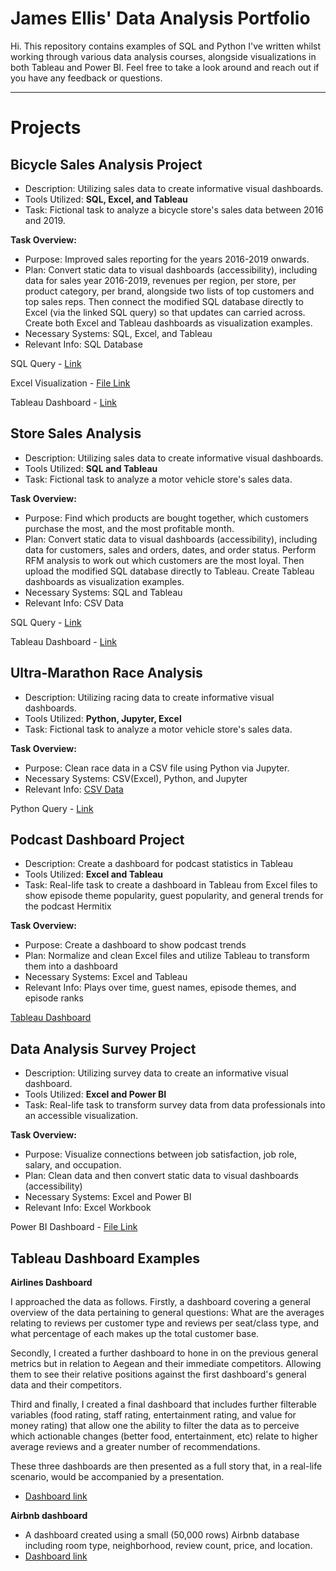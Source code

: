 # James Ellis' Data Analysis Portfolio

Hi. This repository contains examples of SQL and Python I've written whilst working through various data analysis courses, alongside visualizations in both Tableau and Power BI. Feel free to take a look around and reach out if you have any feedback or questions.

---
# Projects

## Bicycle Sales Analysis Project

- Description: Utilizing sales data to create informative visual dashboards.
- Tools Utilized: **SQL, Excel, and Tableau**
- Task: Fictional task to analyze a bicycle store's sales data between 2016 and 2019.

**Task Overview:**
* Purpose: Improved sales reporting for the years 2016-2019 onwards.
* Plan: Convert static data to visual dashboards (accessibility), including data for sales year 2016-2019, revenues per region, per store, per product category, per brand, alongside two lists of top customers and top sales reps. Then connect the modified SQL database directly to Excel (via the linked SQL query) so that updates can carried across. Create both Excel and Tableau dashboards as visualization examples.
* Necessary Systems: SQL, Excel, and Tableau
* Relevant Info: SQL Database
  
SQL Query - [Link](https://github.com/jdedata/James-Ellis---DA-Portfolio/blob/main/BicycleSQLquery.sql)

Excel Visualization - [File Link](https://github.com/jdedata/James-Ellis---DA-Portfolio/blob/main/Bike%20Stores.xlsx)

Tableau Dashboard - [Link](https://public.tableau.com/app/profile/james.ellis6768/viz/ExecutiveDashboardExample_16937068345260/Dashboard1?publish=yes)

## Store Sales Analysis

- Description: Utilizing sales data to create informative visual dashboards.
- Tools Utilized: **SQL and Tableau**
- Task: Fictional task to analyze a motor vehicle store's sales data.

**Task Overview:**
* Purpose: Find which products are bought together, which customers purchase the most, and the most profitable month.
* Plan: Convert static data to visual dashboards (accessibility), including data for customers, sales and orders, dates, and order status. Perform RFM analysis to work out which customers are the most loyal. Then upload the modified SQL database directly to Tableau. Create Tableau dashboards as visualization examples.
* Necessary Systems: SQL and Tableau
* Relevant Info: CSV Data
  
SQL Query - [Link](https://github.com/jdedata/James-Ellis---DA-Portfolio/blob/main/motorsales.sql)

Tableau Dashboard - [Link](https://public.tableau.com/app/profile/james.ellis6768/viz/MotorSalesStory/SalesStory?publish=yes)

## Ultra-Marathon Race Analysis

- Description: Utilizing racing data to create informative visual dashboards.
- Tools Utilized: **Python, Jupyter, Excel**
- Task: Fictional task to analyze a motor vehicle store's sales data.

**Task Overview:**
* Purpose: Clean race data in a CSV file using Python via Jupyter.
* Necessary Systems: CSV(Excel), Python, and Jupyter
* Relevant Info: [CSV Data]([url](https://www.kaggle.com/datasets/aiaiaidavid/the-big-dataset-of-ultra-marathon-running?resource=download))
  
Python Query - [Link]([URL](https://github.com/jdedata/James-Ellis---DA-Portfolio/blob/main/marathonpython.py))

## Podcast Dashboard Project

- Description: Create a dashboard for podcast statistics in Tableau
- Tools Utilized: **Excel and Tableau**
- Task: Real-life task to create a dashboard in Tableau from Excel files to show episode theme popularity, guest popularity, and general trends for the podcast Hermitix

**Task Overview:**
* Purpose: Create a dashboard to show podcast trends
* Plan: Normalize and clean Excel files and utilize Tableau to transform them into a dashboard
* Necessary Systems: Excel and Tableau
* Relevant Info: Plays over time, guest names, episode themes, and episode ranks

[Tableau Dashboard](https://public.tableau.com/app/profile/james.ellis6768/viz/PodcastDashboard/MainDashboard?publish=yes)

## Data Analysis Survey Project

- Description: Utilizing survey data to create an informative visual dashboard.
- Tools Utilized: **Excel and Power BI**
- Task: Real-life task to transform survey data from data professionals into an accessible visualization. 

**Task Overview:**
* Purpose: Visualize connections between job satisfaction, job role, salary, and occupation.
* Plan: Clean data and then convert static data to visual dashboards (accessibility)
* Necessary Systems: Excel and Power BI
* Relevant Info: Excel Workbook

Power BI Dashboard - [File Link](https://github.com/jdedata/James-Ellis---DA-Portfolio/blob/main/dataprofbreakdown.pbix)

## Tableau Dashboard Examples

**Airlines Dashboard**

I approached the data as follows. Firstly, a dashboard covering a general overview of the data pertaining to general questions: What are the averages relating to reviews per customer type and reviews per seat/class type, and what percentage of each makes up the total customer base.

Secondly, I created a further dashboard to hone in on the previous general metrics but in relation to Aegean and their immediate competitors. Allowing them to see their relative positions against the first dashboard's general data and their competitors.

Third and finally, I created a final dashboard that includes further filterable variables (food rating, staff rating, entertainment rating, and value for money rating) that allow one the ability to filter the data as to perceive which actionable changes (better food, entertainment, etc) relate to higher average reviews and a greater number of recommendations.

These three dashboards are then presented as a full story that, in a real-life scenario, would be accompanied by a presentation.

- [Dashboard link](https://public.tableau.com/app/profile/james.ellis6768/viz/AirlinesSurvey-JE/AirlinesSurvey?publish=yes)



**Airbnb dashboard**

- A dashboard created using a small (50,000 rows) Airbnb database including room type, neighborhood, review count, price, and location.
- [Dashboard link](https://public.tableau.com/app/profile/james.ellis6768/viz/AirbnbSalesLocationDashboard/airbnbdashboardexample?publish=yes)





